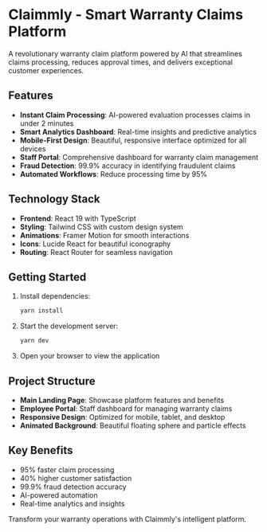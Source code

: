 # Claimmly - Smart Warranty Claims Platform

A revolutionary warranty claim platform powered by AI that streamlines claims processing, reduces approval times, and delivers exceptional customer experiences.

## Features

- **Instant Claim Processing**: AI-powered evaluation processes claims in under 2 minutes
- **Smart Analytics Dashboard**: Real-time insights and predictive analytics
- **Mobile-First Design**: Beautiful, responsive interface optimized for all devices
- **Staff Portal**: Comprehensive dashboard for warranty claim management
- **Fraud Detection**: 99.9% accuracy in identifying fraudulent claims
- **Automated Workflows**: Reduce processing time by 95%

## Technology Stack

- **Frontend**: React 19 with TypeScript
- **Styling**: Tailwind CSS with custom design system
- **Animations**: Framer Motion for smooth interactions
- **Icons**: Lucide React for beautiful iconography
- **Routing**: React Router for seamless navigation

## Getting Started

1. Install dependencies:
   ```bash
   yarn install
   ```

2. Start the development server:
   ```bash
   yarn dev
   ```

3. Open your browser to view the application

## Project Structure

- **Main Landing Page**: Showcase platform features and benefits
- **Employee Portal**: Staff dashboard for managing warranty claims
- **Responsive Design**: Optimized for mobile, tablet, and desktop
- **Animated Background**: Beautiful floating sphere and particle effects

## Key Benefits

- 95% faster claim processing
- 40% higher customer satisfaction
- 99.9% fraud detection accuracy
- AI-powered automation
- Real-time analytics and insights

Transform your warranty operations with Claimmly's intelligent platform.
